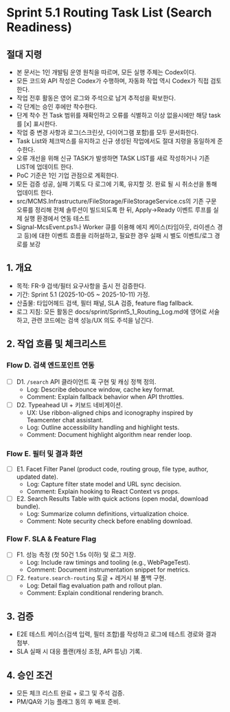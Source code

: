 # Sprint 5.1 Routing Task List (Search Readiness)

## 절대 지령
- 본 문서는 1인 개발팀 운영 원칙을 따르며, 모든 실행 주체는 Codex이다.
- 모든 코드와 API 작성은 Codex가 수행하며, 자동화 작업 역시 Codex가 직접 검토한다.
- 작업 전후 활동은 영어 로그와 주석으로 남겨 추적성을 확보한다.
- 각 단계는 승인 후에만 착수한다.
- 단계 착수 전 Task 범위를 재확인하고 오류를 식별하고 이상 없을시에만 해당 task를 [x] 표시한다.
- 작업 중 변경 사항과 로그(스크린샷, 다이어그램 포함)를 모두 문서화한다.
- Task List와 체크박스를 유지하고 신규 생성된 작업에서도 절대 지령을 동일하게 준수한다.
- 오류 개선을 위해 신규 TASK가 발생하면 TASK LIST를 새로 작성하거나 기존 LIST에 업데이트 한다.
- PoC 기준은 1인 기업 관점으로 계획한다.
- 모든 검증 성공, 실패 기록도 다 로그에 기록, 유지할 것. 완료 될 시 취소선을 통해 업데이트 한다.
- src/MCMS.Infrastructure/FileStorage/FileStorageService.cs의 기존 구문 오류를 정리해 전체 솔루션이 빌드되도록 한 뒤, Apply→Ready 이벤트 루프를 실제 실행 환경에서 연동 테스트
- Signal-McsEvent.ps1나 Worker 큐를 이용해 에지 케이스(타임아웃, 라이센스 경고 등)에 대한 이벤트 흐름을 리허설하고, 필요한 경우 실패 시 별도 이벤트/로그 경로를 보강

## 1. 개요
- 목적: FR-9 검색/필터 요구사항을 출시 전 검증한다.
- 기간: Sprint 5.1 (2025-10-05 ~ 2025-10-11) 가정.
- 산출물: 타입어헤드 검색, 필터 패널, SLA 검증, feature flag fallback.
- 로그 지침: 모든 활동은 docs/sprint/Sprint5_1_Routing_Log.md에 영어로 서술하고, 관련 코드에는 검색 성능/UX 의도 주석을 남긴다.

## 2. 작업 흐름 및 체크리스트
### Flow D. 검색 엔드포인트 연동
- [ ] D1. `/search` API 클라이언트 훅 구현 및 캐싱 정책 정의.
  - Log: Describe debounce window, cache key format.
  - Comment: Explain fallback behavior when API throttles.
- [ ] D2. Typeahead UI + 키보드 네비게이션.
  - UX: Use ribbon-aligned chips and iconography inspired by Teamcenter chat assistant.
  - Log: Outline accessibility handling and highlight tests.
  - Comment: Document highlight algorithm near render loop.

### Flow E. 필터 및 결과 화면
- [ ] E1. Facet Filter Panel (product code, routing group, file type, author, updated date).
  - Log: Capture filter state model and URL sync decision.
  - Comment: Explain hooking to React Context vs props.
- [ ] E2. Search Results Table with quick actions (open modal, download bundle).
  - Log: Summarize column definitions, virtualization choice.
  - Comment: Note security check before enabling download.

### Flow F. SLA & Feature Flag
- [ ] F1. 성능 측정 (첫 50건 1.5s 이하) 및 로그 저장.
  - Log: Include raw timings and tooling (e.g., WebPageTest).
  - Comment: Document instrumentation snippet for metrics.
- [ ] F2. `feature.search-routing` 토글 + 레거시 뷰 폴백 구현.
  - Log: Detail flag evaluation path and rollout plan.
  - Comment: Explain conditional rendering branch.

## 3. 검증
- E2E 테스트 케이스(검색 입력, 필터 조합)를 작성하고 로그에 테스트 경로와 결과 첨부.
- SLA 실패 시 대응 플랜(캐싱 조정, API 튜닝) 기록.

## 4. 승인 조건
- 모든 체크 리스트 완료 + 로그 및 주석 검증.
- PM/QA와 기능 플래그 동의 후 배포 준비.




